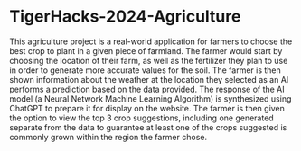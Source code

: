 # TigerHacks-2024-Agriculture

This agriculture project is a real-world application for farmers to choose the best crop to plant in a given piece of farmland. The farmer would start by choosing the location of their farm, as well as the fertilizer they plan to use in order to generate more accurate values for the soil. The farmer is then shown information about the weather at the location they selected as an AI performs a prediction based on the data provided. The response of the AI model (a Neural Network Machine Learning Algorithm) is synthesized using ChatGPT to prepare it for display on the website. The farmer is then given the option to view the top 3 crop suggestions, including one generated separate from the data to guarantee at least one of the crops suggested is commonly grown within the region the farmer chose.
